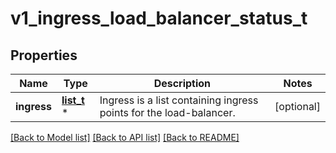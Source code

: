 # v1_ingress_load_balancer_status_t

## Properties
Name | Type | Description | Notes
------------ | ------------- | ------------- | -------------
**ingress** | [**list_t**](v1_ingress_load_balancer_ingress.md) \* | Ingress is a list containing ingress points for the load-balancer. | [optional] 

[[Back to Model list]](../README.md#documentation-for-models) [[Back to API list]](../README.md#documentation-for-api-endpoints) [[Back to README]](../README.md)


